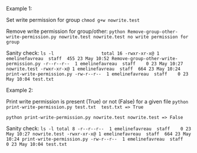 Example 1:

Set write permission for group `chmod g+w nowrite.test`

Remove write permission for group/other:
`python Remove-group-other-write-permission.py nowrite.test
nowrite.test no write permission for group`

Sanity check:
`ls -l                 
total 16
-rwxr-xr-x@ 1 emelinefavreau  staff  455 23 May 10:52 Remove-group-other-write-permission.py
-r--r--r--  1 emelinefavreau  staff    0 23 May 10:27 nowrite.test
-rwxr-xr-x@ 1 emelinefavreau  staff  664 23 May 10:24 print-write-permission.py
-rw-r--r--  1 emelinefavreau  staff    0 23 May 10:04 test.txt`


Example 2:

Print write permission is present (True) or not (False) for a given file
`python print-write-permission.py test.txt 
test.txt => True`

`python print-write-permission.py nowrite.test
nowrite.test => False`

Sanity check:
`ls -l
total 8
-r--r--r--  1 emelinefavreau  staff    0 23 May 10:27 nowrite.test
-rwxr-xr-x@ 1 emelinefavreau  staff  664 23 May 10:24 print-write-permission.py
-rw-r--r--  1 emelinefavreau  staff    0 23 May 10:04 test.txt`